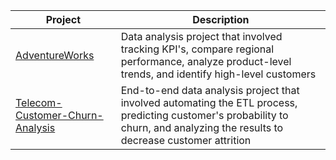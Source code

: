 | Project | Description |
|------------ | ------------|
| [AdventureWorks](https://github.com/ShaunJPartridge/Data-Analytics-Portfolio/tree/main/Power%20BI/AdventureWorks) | Data analysis project that involved tracking KPI's, compare regional performance, analyze product-level trends, and identify high-level customers |
| [Telecom-Customer-Churn-Analysis](https://github.com/ShaunJPartridge/Data-Analytics-Portfolio/tree/main/Python/Customer-Churn-Prediction-Project) | End-to-end data analysis project that involved automating the ETL process, predicting customer's probability to churn, and analyzing the results to decrease customer attrition |
